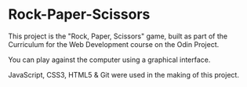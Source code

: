 # Rock-Paper-Scissors

This project is the "Rock, Paper, Scissors" game, built as part of the Curriculum for the Web Development course on the Odin Project.

You can play against the computer using a graphical interface.

JavaScript, CSS3, HTML5 & Git were used in the making of this project.
